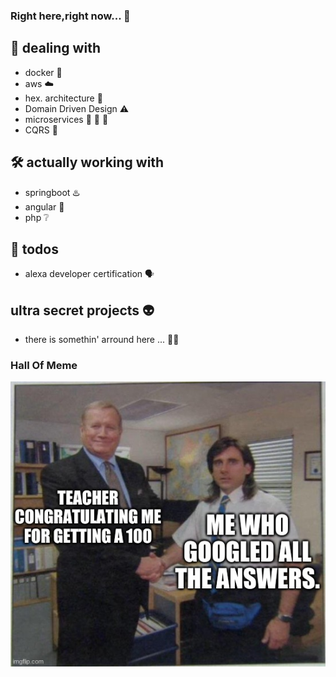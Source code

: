 ### Right here,right now... 🎵

## :book: dealing with 
 - docker :whale:
 - aws :cloud:
 - hex. architecture :large_orange_diamond:
 - Domain Driven Design :warning:
 - microservices :department_store: :department_store: :department_store:
 - CQRS 🚌

## 🛠️ actually working with

 - springboot :hotsprings:
 - angular :triangular_ruler:
 - php ❔

## 🏹 todos 
 - alexa developer certification 🗣️

## ultra secret projects :alien:
 - there is somethin' arround here ... 👷‍♂️

### Hall Of Meme

 ![alt text](https://github.com/jmiquis/hallOfMeme/blob/master/53so72.jpg "Logo Title Text 1")




